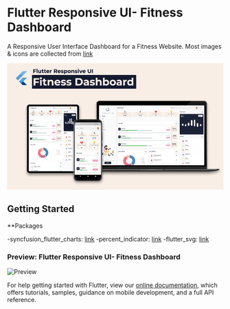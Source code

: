 # Flutter Responsive UI- Fitness Dashboard

A Responsive User Interface Dashboard for a Fitness Website. Most images & icons are collected from [link](https://www.flaticon.com)

![Preview](/preview_image.png)

## Getting Started

**Packages

-syncfusion_flutter_charts: [link](https://pub.dev/packages/syncfusion_flutter_charts)
-percent_indicator: [link](https://pub.dev/packages/percent_indicator)
-flutter_svg: [link](https://pub.dev/packages/flutter_svg)

### Preview: Flutter Responsive UI- Fitness Dashboard

![Preview](/demo.gif)

For help getting started with Flutter, view our
[online documentation](https://flutter.dev/docs), which offers tutorials,
samples, guidance on mobile development, and a full API reference.
